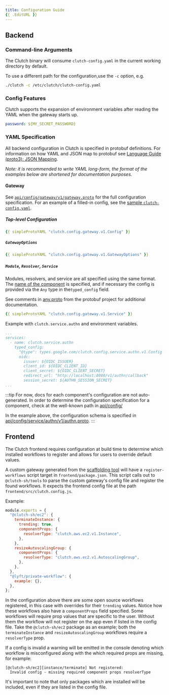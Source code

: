 ```yaml
---
title: Configuration Guide
{{ .EditURL }}
---
```


## Backend

### Command-line Arguments

The Clutch binary will consume `clutch-config.yaml` in the current working directory by default.

To use a different path for the configuration,use the `-c` option, e.g.

```bash
./clutch -c /etc/clutch/clutch-config.yaml
```

### Config Features

Clutch supports the expansion of environment variables after reading the YAML when the gateway starts up.

```yaml
password: ${MY_SECRET_PASSWORD}
```

### YAML Specification

All backend configuration in Clutch is specified in protobuf definitions. For information on how YAML and JSON map to protobuf see [Language Guide (proto3): JSON Mapping](https://developers.google.com/protocol-buffers/docs/proto3#json).

*Note: it is recommended to write YAML long-form, the format of the examples below are shortened for documentation purposes.*

#### Gateway
See [`api/config/gateway/v1/gateway.proto`](https://github.com/lyft/clutch/blob/main/api/config/gateway/v1/gateway.proto) for the full configuration specification. For an example of a filled-in config, see the [sample `clutch-config.yaml`](https://github.com/lyft/clutch/blob/main/backend/clutch-config.yaml).

##### Top-level Configuration
```yaml title="clutch-config.yaml"
{{ simpleProtoYAML "clutch.config.gateway.v1.Config" }}
```

##### `GatewayOptions`
```yaml
{{ simpleProtoYAML "clutch.config.gateway.v1.GatewayOptions" }}
```

##### `Module`, `Resolver`, `Service`
Modules, resolvers, and service are all specified using the same format. The [name of the component](/docs/components#backend) is specified, and if necessary the config is provided via the `Any` type in the`typed_config` field. 

See comments in [any.proto](https://github.com/protocolbuffers/protobuf/blob/d4c5992352aae1ed18f44c1a40d2149006bf8704/src/google/protobuf/any.proto#L94-L111) from the protobuf project for additional documentation.  

```yaml
{{ simpleProtoYAML "clutch.config.gateway.v1.Service" }}
```

Example with `clutch.service.authn` and environment variables.
```yaml title="clutch-config.yaml"
...
services:
  - name: clutch.service.authn
    typed_config:
      "@type": types.google.com/clutch.config.service.authn.v1.Config
      oidc:
        issuer: ${OIDC_ISSUER}
        client_id: ${OIDC_CLIENT_ID}
        client_secret: ${OIDC_CLIENT_SECRET}
        redirect_url: "http://localhost:8080/v1/authn/callback"
        session_secret: ${AUTHN_SESSION_SECRET}
...
```

:::tip
For now, docs for each component's configuration are not auto-generated. In order to determine the configuration specification for a component, check at the well-known path in [api/config/](https://github.com/lyft/clutch/blob/main/api/config)

In the example above, the configuration schema is specified in [api/config/service/authn/v1/authn.proto](https://github.com/lyft/clutch/blob/main/api/config/service/authn/v1/authn.proto).
:::

## Frontend

The Clutch frontend requires configuration at build time to determine which installed workflows to register and allows for users to override default values.

A custom gateway generated from the [scaffolding tool](/docs/development/custom-gateway) will have a `register-workflows` script target in `frontend/package.json`. This script calls out to `@clutch-sh/tools` to parse the custom gateway's config file and register the found workflows. It expects the frontend config file at the path `frontend/src/clutch.config.js`.

Example:

```jsx title="frontend/src/clutch.config.js"
module.exports = {
  "@clutch-sh/ec2": {
    terminateInstance: {
      trending: true,
      componentProps: {
        resolverType: "clutch.aws.ec2.v1.Instance",
      },
    },
    resizeAutoscalingGroup: {
      componentProps: {
        resolverType: "clutch.aws.ec2.v1.AutoscalingGroup",
      },
    },
  },
  "@lyft/private-workflow": {
    example: {},
  },
};
```

In the configuration above there are some open source workflows registered, in this case with overrides for their `trending` values. Notice how these workflows also have a `componentProps` field specified. Some workflows will require prop values that are specific to the user. Without them the workflow will not register on the app even if listed in the config file. Take the `@clutch-sh/ec2` package as an example; both the `terminateInstance` and `resizeAutoscalingGroup` workflows require a `resolverType` prop.

If a config is invalid a warning will be emitted in the console denoting which workflow is misconfigured along with the which required props are missing, for example:

```
[@clutch-sh/ec2][instance/terminate] Not registered:
  Invalid config - missing required component props resolverType
```

It's important to note that only packages which are installed will be included, even if they are listed in the config file.
